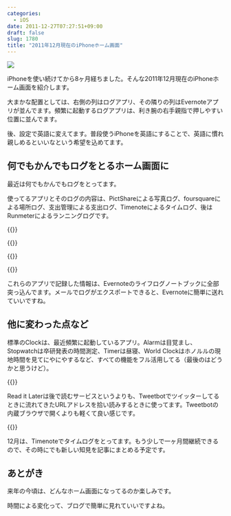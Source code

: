 ```yaml
---
categories:
  - iOS
date: 2011-12-27T07:27:51+09:00
draft: false
slug: 1780
title: "2011年12月現在のiPhoneホーム画面"
---
```


![](/images/2011/12/1780_1.png)

iPhoneを使い続けてから8ヶ月経ちました。そんな2011年12月現在のiPhoneホーム画面を紹介します。

大まかな配置としては、右側の列はログアプリ、その隣りの列はEvernoteアプリが並んでます。頻繁に起動するログアプリは、利き腕の右手親指で押しやすい位置に並んでます。

後、設定で英語に変えてます。普段使うiPhoneを英語にすることで、英語に慣れ親しめるといいなという希望を込めてます。

## 何でもかんでもログをとるホーム画面に

最近は何でもかんでもログをとってます。

使ってるアプリとそのログの内容は、PictShareによる写真ログ、foursquareによる場所ログ、支出管理による支出ログ、Timenoteによるタイムログ、後はRunmeterによるランニングログです。

{{<app id="390945637" title="PictShare 2.6.2（￥250）" src="http://a1.mzstatic.com/us/r1000/088/Purple/c9/71/8d/mzl.mbjjlpfj.100x100-75.jpg">}}

{{<app id="306934924" title="foursquare 4.1.3（無料）" src="http://a5.mzstatic.com/us/r1000/062/Purple/8b/72/c5/mzl.imqhzmdd.100x100-75.png">}}

{{<app id="339986225" title="支出管理 1.11（￥85）" src="http://a5.mzstatic.com/us/r1000/064/Purple/f1/3d/06/mzl.wqcndspl.100x100-75.jpg">}}

{{<app id="326498704" title="Runmeter GPS 6.0.1（￥450）" src="http://a4.mzstatic.com/us/r1000/111/Purple/c3/ab/a0/mzl.zddqncub.100x100-75.png">}}

これらのアプリで記録した情報は、Evernoteのライフログノートブックに全部突っ込んでます。メールでログがエクスポートできると、Evernoteに簡単に送れていいですね。

## 他に変わった点など

標準のClockは、最近頻繁に起動しているアプリ。Alarmは目覚まし、Stopwatchは卒研発表の時間測定、Timerは昼寝、World Clockはホノルルの現地時間を見てにやにやするなど、すべての機能をフル活用してる（最後のはどうかと思うけど）。

{{<app id="309601447" title="Read It Later Pro 2.4.7（￥250）" src="http://a5.mzstatic.com/us/r1000/065/Purple/fe/40/22/mzl.twpxqjcy.100x100-75.jpg">}}

Read it Laterは後で読むサービスというよりも、Tweetbotでツイッターしてるときに流れてきたURLアドレスを拾い読みするときに使ってます。Tweetbotの内蔵ブラウザで開くよりも軽くて良い感じです。

{{<app id="439176506" title="Timenote 1.7（￥85）" src="http://a5.mzstatic.com/us/r1000/064/Purple/15/26/20/mzl.ijwvakkx.100x100-75.png">}}

12月は、Timenoteでタイムログをとってます。もう少しで一ヶ月間継続できるので、その時にでも新しい知見を記事にまとめる予定です。

## あとがき

来年の今頃は、どんなホーム画面になってるのか楽しみです。

時間による変化って、ブログで簡単に見れていいですよね。
